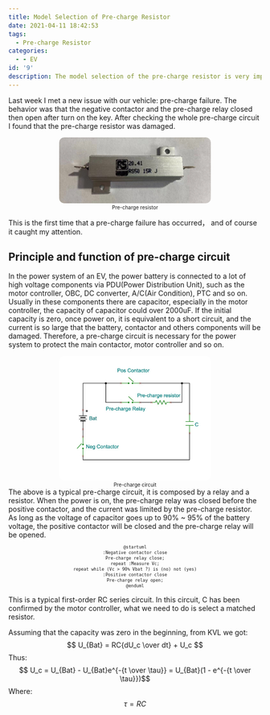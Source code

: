 ```yaml
---
title: Model Selection of Pre-charge Resistor
date: 2021-04-11 18:42:53
tags:
  - Pre-charge Resistor
categories:
  - - EV
id: '9'
description: The model selection of the pre-charge resistor is very important for the pre-charge circuit designing. This article will talk about the basis for the model selection.
---
```

<style>
  .box {width:60%; text-align:center; font-size:10px; margin:0 auto;}
  .box img {border-radius: 10px;}
</style>

Last week I met a new issue with our vehicle: pre-charge failure. The behavior was that the negative contactor and the pre-charge relay closed then open after turn on the key. After checking the whole pre-charge circuit I found that the pre-charge resistor was damaged. 

<div class="box">
  <img src="https://raw.githubusercontent.com/CarloHan/pic-blog/master/pictures/20210415163027.png" alt="pre-charge resistor" />
  Pre-charge resistor
</div>

This is the first time that a pre-charge failure has occurred， and of course it caught my attention.

## Principle and function of pre-charge circuit

In the power system of an EV, the power battery is connected to a lot of high voltage components via PDU(Power Distribution Unit), such as the motor controller, OBC, DC converter, A/C(Air Condition), PTC and so on. Usually in these components there are capacitor, especially in the motor controller, the capacity of capacitor could over 2000uF. If the initial capacity is zero, once power on, it is equivalent to a short circuit, and the current is so large that the battery, contactor and others components will be damaged. Therefore, a pre-charge circuit is necessary for the power system to protect the main contactor, motor controller and so on.
<div class="box">
  <img src="https://raw.githubusercontent.com/CarloHan/pic-blog/master/pictures/precharge%20circuit_new.jpg" alt="pre-charge circuit" />
  Pre-charge circuit
</div>
The above is a typical pre-charge circuit, it is composed by a relay and a resistor. When the power is on, the pre-charge relay was closed before the positive contactor, and the current was limited by the pre-charge resistor. As long as the voltage of capacitor goes up to 90% ~ 95% of the battery voltage, the positive contactor will be closed and the pre-charge relay will be opened. <br/>

<div class="box">

```plantuml
@startuml
:Negative contactor close
Pre-charge relay close;
repeat :Measure Vc;
repeat while (Vc > 90% Vbat ?) is (no) not (yes)
:Positive contactor close
Pre-charge relay open;
@enduml
```

</div>

This is a typical first-order RC series circuit. In this circuit, C has been confirmed by the motor controller, what we need to do is select a matched resistor.

Assuming that the capacity was zero in the beginning, from KVL we got: $$ U_{Bat} = RC{dU_c \over dt} + U_c $$
Thus: $$ U_c = U_{Bat} - U_{Bat}e^{-{t \over \tau}} = U_{Bat}(1 - e^{-{t \over \tau}})$$
Where: $$ \tau = RC $$
